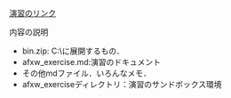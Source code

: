 [演習のリンク](afxw_exercise.md)

内容の説明
* bin.zip: C:\に展開するもの．
* afxw_exercise.md:演習のドキュメント
* その他mdファイル．いろんなメモ．
* afxw_exerciseディレクトリ：演習のサンドボックス環境